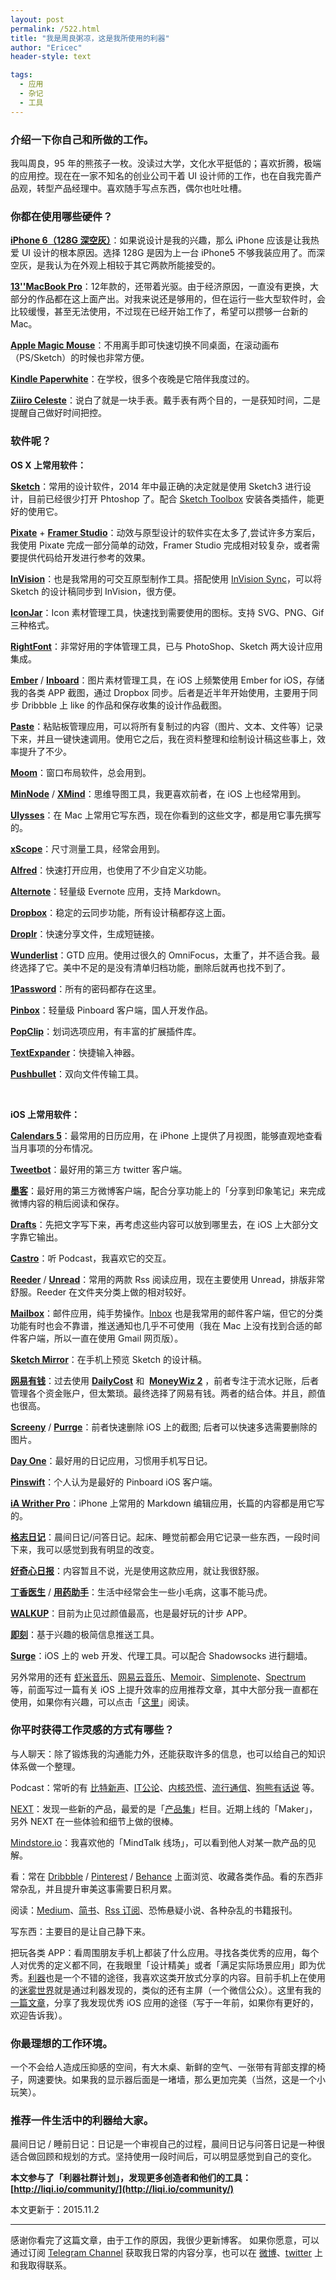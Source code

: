 ```yaml
---
layout: post
permalink: /522.html
title: "我是周良粥凉，这是我所使用的利器"
author: "Ericec"
header-style: text

tags:
  - 应用
  - 杂记
  - 工具
---
```




### 介绍一下你自己和所做的工作。

我叫周良，95 年的熊孩子一枚。没读过大学，文化水平挺低的；喜欢折腾，极端的应用控。现在在一家不知名的创业公司干着 UI 设计师的工作，也在自我完善产品观，转型产品经理中。喜欢随手写点东西，偶尔也吐吐槽。

### 你都在使用哪些硬件？

**[iPhone 6（128G 深空灰）](http://www.apple.com/cn/iphone-6/)**：如果说设计是我的兴趣，那么 iPhone 应该是让我热爱 UI 设计的根本原因。选择 128G 是因为上一台 iPhone5 不够我装应用了。而深空灰，是我认为在外观上相较于其它两款所能接受的。

**[13''MacBook Pro](http://www.apple.com/cn/macbook-pro/)**：12年款的，还带着光驱。由于经济原因，一直没有更换，大部分的作品都在这上面产出。对我来说还是够用的，但在运行一些大型软件时，会比较缓慢，甚至无法使用，不过现在已经开始工作了，希望可以攒够一台新的 Mac。

**[Apple Magic Mouse](https://www.apple.com/cn/magicmouse/)**：不用离手即可快速切换不同桌面，在滚动画布（PS/Sketch）的时候也非常方便。

**[Kindle Paperwhite](http://www.amazon.com/Kindle-Paperwhite-Ereader/dp/B00AWH595M)**：在学校，很多个夜晚是它陪伴我度过的。

**[Ziiiro Celeste](http://www.ziiiro.com/shop/celeste-black-mono/)**：说白了就是一块手表。戴手表有两个目的，一是获知时间，二是提醒自己做好时间把控。

### 软件呢？

**OS X 上常用软件：**

**[Sketch](http://bohemiancoding.com/sketch/)**：常用的设计软件，2014 年中最正确的决定就是使用 Sketch3 进行设计，目前已经很少打开 Phtoshop 了。配合 [Sketch Toolbox](http://sketchtoolbox.com/) 安装各类插件，能更好的使用它。

**[Pixate](http://www.pixate.com/)** + **[Framer Studio](http://framerjs.com/)**：动效与原型设计的软件实在太多了,尝试许多方案后，我使用 Pixate 完成一部分简单的动效，Framer Studio 完成相对较复杂，或者需要提供代码给开发进行参考的效果。

**[InVision](http://www.invisionapp.com/)**：也是我常用的可交互原型制作工具。搭配使用 [InVision Sync](http://www.invisionapp.com/new-features/22/invision-sync-10)，可以将 Sketch 的设计稿同步到 InVision，很方便。

**[IconJar](http://geticonjar.com/)**：Icon 素材管理工具，快速找到需要使用的图标。支持 SVG、PNG、Gif 三种格式。

**[RightFont](http://rightfontapp.com/)**：非常好用的字体管理工具，已与 PhotoShop、Sketch 两大设计应用集成。

**[Ember](http://realmacsoftware.com/ember/)** / **[Inboard](http://inboardapp.com/)**：图片素材管理工具，在 iOS 上频繁使用 Ember for iOS，存储我的各类 APP 截图，通过 Dropbox 同步。后者是近半年开始使用，主要用于同步 Dribbble 上 like 的作品和保存收集的设计作品截图。

**[Paste](https://geo.itunes.apple.com/cn/app/paste-smart-clipboard-history-snippets-manager/id967805235?mt=12&at=1010luhC)**：粘贴板管理应用，可以将所有复制过的内容（图片、文本、文件等）记录下来，并且一键快速调用。使用它之后，我在资料整理和绘制设计稿这些事上，效率提升了不少。

**[Moom](https://geo.itunes.apple.com/cn/app/moom/id419330170?mt=12&at=1010luhC)**：窗口布局软件，总会用到。

**[MinNode](https://geo.itunes.apple.com/cn/app/mindnode-2-delightful-mind-mapping/id992076693?mt=12&at=1010luhC)** / **[XMind](http://www.xmind.net/)**：思维导图工具，我更喜欢前者，在 iOS 上也经常用到。

**[Ulysses](https://geo.itunes.apple.com/cn/app/ulysses/id623795237?mt=12&at=1010luhC)**：在 Mac 上常用它写东西，现在你看到的这些文字，都是用它事先撰写的。

**[xScope](https://geo.itunes.apple.com/cn/app/xscope-4/id889428659?mt=12&at=1010luhC)**：尺寸测量工具，经常会用到。

**[Alfred](http://www.alfredapp.com/)**：快速打开应用，也使用了不少自定义功能。

**[Alternote](https://geo.itunes.apple.com/cn/app/alternote-the-beautiful-note-taking-app-for-evernote/id974971992?mt=12&at=1010luhC)**：轻量级 Evernote 应用，支持 Markdown。

**[Dropbox](https://www.dropbox.com/)**：稳定的云同步功能，所有设计稿都存这上面。

**[Droplr](http://droplr.com)**：快速分享文件，生成短链接。

**[Wunderlist](https://www.wunderlist.com/)**：GTD 应用。使用过很久的 OmniFocus，太重了，并不适合我。最终选择了它。美中不足的是没有清单归档功能，删除后就再也找不到了。

**[1Password](https://agilebits.com/onepassword)**：所有的密码都存在这里。

**[Pinbox](http://pinbox.in/)**：轻量级 Pinboard 客户端，国人开发作品。

**[PopClip](https://geo.itunes.apple.com/cn/app/popclip/id445189367?mt=12&at=1010luhC)**：划词选项应用，有丰富的扩展插件库。

**[TextExpander](http://smilesoftware.com/TextExpander/index.html)**：快捷输入神器。

**[Pushbullet](https://www.pushbullet.com/)**：双向文件传输工具。

 

**iOS 上常用软件：**

**[Calendars 5](https://itunes.apple.com/cn/app/calendars-5-%E6%97%A5%E5%8E%86%E5%AE%9E%E6%97%B6%E5%90%8C%E6%AD%A5-%E7%AE%A1%E7%90%86%E4%BA%8B%E9%A1%B9-%E5%BE%85%E5%8A%9E%E4%BB%BB%E5%8A%A1/id697927927?mt=8&at=1010luhC)**：最常用的日历应用，在 iPhone 上提供了月视图，能够直观地查看当月事项的分布情况。

**[Tweetbot](https://itunes.apple.com/cn/app/tweetbot-4-for-twitter/id1018355599?mt=8&at=1010luhC)**：最好用的第三方 twitter 客户端。

**[墨客](https://itunes.apple.com/cn/app/moke-%E7%BA%AF%E7%B2%B9%E4%BD%93%E9%AA%8C-for-%E6%96%B0%E6%B5%AA%E5%BE%AE%E5%8D%9A/id880813963?mt=8&at=1010luhC)**：最好用的第三方微博客户端，配合分享功能上的「分享到印象笔记」来完成微博内容的稍后阅读和保存。

**[Drafts](https://itunes.apple.com/cn/app/drafts-quickly-capture-notes-share-anywhere/id905337691?mt=8&at=1010luhC)**：先把文字写下来，再考虑这些内容可以放到哪里去，在 iOS 上大部分文字靠它输出。

**[Castro](http://castro.fm/)**：听 Podcast，我喜欢它的交互。

**[Reeder](http://reederapp.com/)** / **[Unread](https://itunes.apple.com/cn/app/unread-rss-news-reader/id911364254?mt=8&at=1010luhC)**：常用的两款 Rss 阅读应用，现在主要使用 Unread，排版非常舒服。Reeder 在文件夹分类上做的相对较好。

**[Mailbox](http://www.mailboxapp.com/)**：邮件应用，纯手势操作。[Inbox](http://www.google.com/inbox/) 也是我常用的邮件客户端，但它的分类功能有时也会不靠谱，推送通知也几乎不可使用（我在 Mac 上没有找到合适的邮件客户端，所以一直在使用 Gmail 网页版）。

**[Sketch Mirror](https://itunes.apple.com/cn/app/sketch-mirror/id677296955?mt=8&at=1010luhC)**：在手机上预览 Sketch 的设计稿。

**[网易有钱](https://itunes.apple.com/cn/app/%E7%BD%91%E6%98%93%E6%9C%89%E9%92%B1-%E6%94%AF%E6%8C%81%E8%87%AA%E5%8A%A8%E8%AE%B0%E8%B4%A6%E7%9A%84%E5%85%A8%E5%8A%9F%E8%83%BD%E8%AE%B0%E8%B4%A6%E8%BD%AF%E4%BB%B6/id992055304?mt=8&at=1010luhC)**：过去使用 **[DailyCost](https://itunes.apple.com/cn/app/dailycost-%E7%90%86%E8%B4%A2%E6%97%A5%E8%AE%B0/id566587079?mt=8&at=1010luhC)** 和  **[MoneyWiz 2](https://itunes.apple.com/cn/app/moneywiz-2-%E7%A7%81%E4%BA%BA%E7%90%86%E8%B4%A2/id936248215?mt=8&at=1010luhC)** ，前者专注于流水记账，后者管理各个资金账户，但太繁琐。最终选择了网易有钱。两者的结合体。并且，颜值也很高。

**[Screeny](https://itunes.apple.com/cn/app/screeny-delete-screenshots-easily/id941121450?mt=8&at=1010luhC)** / **[Purrge](https://itunes.apple.com/cn/app/purrge/id944628930?mt=8&at=1010luhC)**：前者快速删除 iOS 上的截图; 后者可以快速多选需要删除的图片。

**[Day One](http://dayoneapp.com/)**：最好用的日记应用，习惯用手机写日记。

**[Pinswift](http://pinswiftapp.com/)**：个人认为是最好的 Pinboard iOS 客户端。

**[iA Writher Pro](https://itunes.apple.com/us/app/ia-writer-pro/id775737172?mt=8&at=1010luhC)**：iPhone 上常用的 Markdown 编辑应用，长篇的内容都是用它写的。

**[格志日记](https://itunes.apple.com/cn/app/%E6%A0%BC%E5%BF%97%E6%97%A5%E8%AE%B0-%E7%8B%AC%E7%89%B9%E7%9A%84%E9%97%AE%E7%AD%94%E6%97%A5%E5%BF%97%E6%9C%AC-%E6%97%85%E8%A1%8C%E6%97%A5%E7%A8%8B%E7%94%9F%E6%B4%BB%E7%AC%94%E8%AE%B0/id597077261?mt=8&at=1010luhC)**：晨间日记/问答日记。起床、睡觉前都会用它记录一些东西，一段时间下来，我可以感觉到我有明显的改变。

**[好奇心日报](https://itunes.apple.com/cn/app/%E5%A5%BD%E5%A5%87%E5%BF%83%E6%97%A5%E6%8A%A5-%E4%B8%8D%E6%97%A0%E8%81%8A%E7%9A%84%E5%A4%B4%E6%9D%A1%E6%96%B0%E9%97%BB/id919052037?mt=8&at=1010luhC)**：内容暂且不说，光是使用这款应用，就让我很舒服。

**[丁香医生](https://itunes.apple.com/us/app/ding-xiang-yi-sheng-zhi-xin/id521635095)** / **[用药助手](https://itunes.apple.com/us/app/yong-yao-zhu-shou-bu-zhi-shi/id540999305)**：生活中经常会生一些小毛病，这事不能马虎。

**[WALKUP](https://itunes.apple.com/cn/app/walkup-%E8%BE%B9%E8%B5%B0%E8%BE%B9%E7%8E%A9%E7%9A%84%E5%A5%87%E5%A6%99%E4%B9%8B%E6%97%85/id994136482?mt=8&at=1010luhC)**：目前为止见过颜值最高，也是最好玩的计步 APP。

**[即刻](http://www.ruguoapp.com/)**：基于兴趣的极简信息推送工具。

**[Surge](https://itunes.apple.com/cn/app/surge-web-developer-tool-and-proxy-utility/id1040100637?mt=8&at=1010luhC)**：iOS 上的 web 开发、代理工具。可以配合 Shadowsocks 进行翻墙。

另外常用的还有 [虾米音乐](http://www.xiami.com/apps/mobile)、[网易云音乐](http://music.163.com/#/download)、[Memoir](https://itunes.apple.com/cn/app/memoir/id544754670?mt=8&at=1010luhC)、[Simplenote](http://simplenote.com/)、[Spectrum](https://itunes.apple.com/us/app/spectrum-for-ios/id662891502) 等，前面写过一篇有关 iOS 上提升效率的应用推荐文章，其中大部分我一直都在使用，如果你有兴趣，可以点击「[这里](http://www.jianshu.com/p/8e640023e875)」阅读。

### 你平时获得工作灵感的方式有哪些？

与人聊天：除了锻炼我的沟通能力外，还能获取许多的信息，也可以给自己的知识体系做一个整理。

Podcast：常听的有 [比特新声](https://geo.itunes.apple.com/cn/podcast/%E6%AF%94%E7%89%B9%E6%96%B0%E5%A3%B0/id948011382?mt=2&at=1010luhC)、[IT公论](https://ipn.li/itgonglun/)、[内核恐慌](https://ipn.li/kernelpanic/)、[流行通信](https://ipn.li/popdispatch/)、[狗熊有话说](https://itunes.apple.com/us/podcast/gou-xiong-you-hua-shuo/id544563053) 等。

[NEXT](http://next.36kr.com/)：发现一些新的产品，最爱的是「[产品集](http://next.36kr.com/posts/collections)」栏目。近期上线的「Maker」，另外 NEXT 在一些体验和细节上做的很棒。

[Mindstore.io](http://mindstore.io/)：我喜欢他的「MindTalk 线场」，可以看到他人对某一款产品的见解。

看：常在 [Dribbble](https://dribbble.com/) / [Pinterest](https://www.pinterest.com/) / [Behance](https://www.behance.net/) 上面浏览、收藏各类作品。看的东西非常杂乱，并且提升审美这事需要日积月累。

阅读：[Medium](https://medium.com/)、[简书](http://jianshu.com/)、[Rss 订阅](http://feedly.com/)、恐怖悬疑小说、各种杂乱的书籍报刊。

写东西：主要目的是让自己静下来。

把玩各类 APP：看周围朋友手机上都装了什么应用。寻找各类优秀的应用，每个人对优秀的定义都不同，在我眼里「设计精美」或者「满足实际场景应用」即为优秀。[利器](https://liqi.io/)也是一个不错的途径，我喜欢这类开放式分享的内容。目前手机上在使用的[迷雾世界](https://itunes.apple.com/cn/app/shi-jie-mi-wu/id505367096)就是通过利器发现的，类似的还有主屏（一个微信公众）。这里有我的[一篇文章](http://zhuanlan.zhihu.com/appleplus/20122008)，分享了我发现优秀 iOS 应用的途径（写于一年前，如果你有更好的，欢迎告诉我）。

### 你最理想的工作环境。

一个不会给人造成压抑感的空间，有大木桌、新鲜的空气、一张带有背部支撑的椅子，网速要快。如果我的显示器后面是一堵墙，那么更加完美（当然，这是一个小玩笑）。

### 推荐一件生活中的利器给大家。

晨间日记 / 睡前日记：日记是一个审视自己的过程，晨间日记与问答日记是一种很适合做回顾和规划的方式。坚持使用一段时间后，可以明显感觉到自己的变化。

**本文参与了「利器社群计划」，发现更多创造者和他们的工具：[http://liqi.io/community/](http://liqi.io/community/)**


本文更新于：2015.11.2

---
感谢你看完了这篇文章，由于工作的原因，我很少更新博客。
如果你愿意，可以通过订阅 [Telegram Channel](https://t.me/ericectalk) 获取我日常的内容分享，也可以在 [微博](https://weibo.com/719951113)、[twitter](https://twitter.com/ericecchou) 上和我取得联系。
